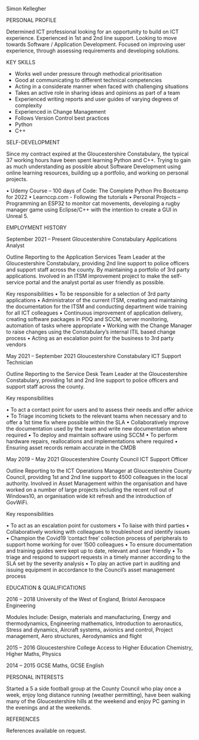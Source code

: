 Simon Kellegher

PERSONAL PROFILE

Determined ICT professional looking for an opportunity to build on ICT experience. Experienced in 1st and 2nd line support. Looking to move towards Software / Application Development. Focused on improving user experience, through assessing requirements and developing solutions. 

KEY SKILLS

+ Works well under pressure through methodical prioritisation
+	Good at communicating to different technical competencies
+ Acting in a considerate manner when faced with challenging situations
+	Takes an active role in sharing ideas and opinions as part of a team
+	Experienced writing reports and user guides of varying degrees of complexity
+	Experienced in Change Management
+	Follows Version Control best practices
+	Python
+ C++

SELF-DEVELOPMENT

Since my contract expired at the Gloucestershire Constabulary, the typical 37 working hours have been spent learning Python and C++. Trying to gain as much understanding as possible about Software Development using online learning resources, building up a portfolio, and working on personal projects.

•	Udemy Course – 100 days of Code: The Complete Python Pro Bootcamp for 2022
• Learnccp.com - Following the tutorials
•	Personal Projects – Programming an ESP32 to monitor cat movements, developing a rugby manager game using Eclipse/C++ with the intention to create a GUI in Unreal 5.


EMPLOYMENT HISTORY

September 2021 – Present 		Gloucestershire Constabulary 		Applications Analyst

Outline
Reporting to the Application Services Team Leader at the Gloucestershire Constabulary, providing 2nd line support to police officers and support staff across the county. By maintaining a portfolio of 3rd  party applications. Involved in an ITSM improvement project to make the self-service portal and the analyst portal as user friendly as possible.

Key responsibilities
•	To be responsible for a selection of 3rd party applications
•	Administrator of the current ITSM, creating and maintaining the documentation for the ITSM and conducting department wide training for all ICT colleagues
•	Continuous improvement of application delivery, creating software packages in PDQ and SCCM, server monitoring, automation of tasks where appropriate
•	Working with the Change Manager to raise changes using the Constabulary’s internal ITIL based change process
•	Acting as an escalation point for the business to 3rd party vendors

May 2021 – September 2021		Gloucestershire Constabulary	          ICT Support Technician

Outline
Reporting to the Service Desk Team Leader at the Gloucestershire Constabulary, providing 1st and 2nd line support to police officers and support staff across the county.

Key responsibilities

•	To act a contact point for users and to assess their needs and offer advice
•	To Triage incoming tickets to the relevant teams when necessary and to offer a 1st time fix where possible within the SLA
•	Collaboratively improve the documentation used by the team and write new documentation where required
•	To deploy and maintain software using SCCM
•	To perform hardware repairs, reallocations and implementations where required
•	Ensuring asset records remain accurate in the CMDB


May 2019 – May 2021 		Gloucestershire County Council 			ICT Support Officer

Outline
Reporting to the ICT Operations Manager at Gloucestershire County Council, providing 1st and 2nd line support to 4500 colleagues in the local authority. Involved in Asset Management within the organisation and have worked on a number of large projects including the recent roll out of Windows10, an organisation wide kit refresh and the introduction of GovWiFi.

Key responsibilities

•	To act as an escalation point for customers
•	To liaise with third parties 
•	Collaboratively working with colleagues to troubleshoot and identify issues
•	Champion the Covid19 ‘contact free’ collection process of peripherals to support home working for over 1500 colleagues
•	To ensure documentation and training guides were kept up to date, relevant and user friendly
•	To triage and respond to support requests in a timely manner according to the SLA set by the severity analysis
•	To play an active part in auditing and issuing equipment in accordance to the Council’s asset management process 
 

EDUCATION & QUALIFICATIONS

2016 – 2018		University of the West of England, Bristol		       Aerospace Engineering

Modules Include: Design, materials and manufacturing, Energy and thermodynamics, Engineering mathematics, Introduction to aeronautics, Stress and dynamics, Aircraft systems, avionics and control, Project management, Aero structures, Aerodynamics and flight


2015 – 2016		Gloucestershire College 		 		Access to Higher Education 
Chemistry, Higher Maths, Physics

2014 – 2015
GCSE Maths, GCSE English


PERSONAL INTERESTS

Started a 5 a side football group at the County Council who play once a week, enjoy long distance running (weather permitting), have been walking many of the Gloucestershire hills at the weekend and enjoy PC gaming in the evenings and at the weekends.

REFERENCES 

References available on request.
